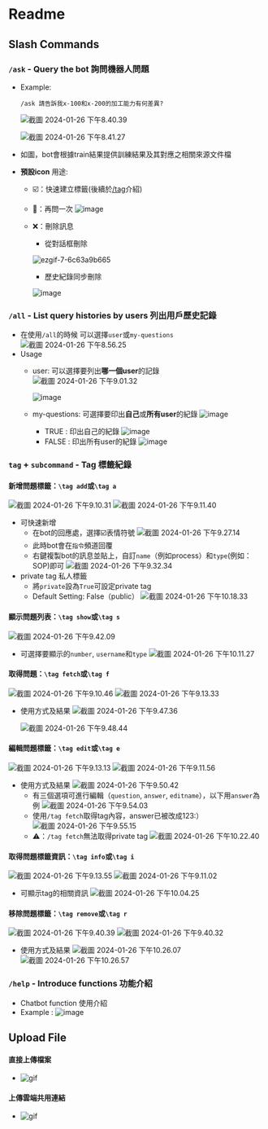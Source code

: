# Readme
## Slash Commands
### `/ask` - **Query the bot 詢問機器人問題**
* Example: 
   ```
   /ask 請告訴我x-100和x-200的加工能力有何差異?
   ```
   ![截圖 2024-01-26 下午8.40.39](https://hackmd.io/_uploads/rywUdQZqa.png)
   
    ![截圖 2024-01-26 下午8.41.27](https://hackmd.io/_uploads/By_KO7ZqT.png)

* 如圖，bot會根據train結果提供訓練結果及其對應之相關來源文件檔
* **預設icon** 用途: 
    * ☑️：快速建立標籤(後續於[/tag](###Tag標籤)介紹)
    * 🔧：再問一次
    ![image](https://hackmd.io/_uploads/SkZWRHb9a.png)
    * ❌：刪除訊息
        * 從對話框刪除
          
         ![ezgif-7-6c63a9b665](https://hackmd.io/_uploads/B1W8e8Z9a.gif)
        * 歷史紀錄同步刪除
          
         ![image](https://hackmd.io/_uploads/BywcuI-ca.png)



### `/all` -  **List query histories by users 列出用戶歷史記錄**
* 在使用`/all`的時候 可以選擇`user`或`my-questions`
![截圖 2024-01-26 下午8.56.25](https://hackmd.io/_uploads/rJDZhQZ9p.png)
* Usage
    * user: 可以選擇要列出**哪一個user**的記錄
    ![截圖 2024-01-26 下午9.01.32](https://hackmd.io/_uploads/r1YVTXW5a.png)
    
        ![image](https://hackmd.io/_uploads/HkSnNrb5p.png)
        
    * my-questions: 可選擇要印出**自己**或**所有user**的紀錄
     ![image](https://hackmd.io/_uploads/B13fmBbcp.png)
        * TRUE : 印出自己的紀錄
        ![image](https://hackmd.io/_uploads/BJaKHrW9p.png)
        * FALSE : 印出所有user的紀錄
        ![image](https://hackmd.io/_uploads/Hy-KLHWqT.png)

### `tag` + `subcommand` - **Tag 標籤紀錄**
#### 新增問題標籤：`\tag add`或`\tag a`
![截圖 2024-01-26 下午9.10.31](https://hackmd.io/_uploads/Hy73g4b9a.png)
![截圖 2024-01-26 下午9.11.40](https://hackmd.io/_uploads/r1WTl4Z9T.png)
* 可快速新增
    * 在bot的回應處，選擇☑️表情符號
      ![截圖 2024-01-26 下午9.27.14](https://hackmd.io/_uploads/Bkz57N-ca.png)
    * 此時bot會在`指令`頻道回覆
    * 右鍵複製bot的訊息並貼上，自訂`name`（例如process）和`type`(例如：SOP)即可
      ![截圖 2024-01-26 下午9.32.34](https://hackmd.io/_uploads/H1iJSVWc6.png)
* private tag 私人標籤 
    * 將`private`設為`True`可設定private tag
    * Default Setting: False（public）
      ![截圖 2024-01-26 下午10.18.33](https://hackmd.io/_uploads/SJOwkBb56.png)


#### 顯示問題列表：`\tag show`或`\tag s`
![截圖 2024-01-26 下午9.42.09](https://hackmd.io/_uploads/ByJT84ZcT.png)
* 可選擇要顯示的`number`, `username`和`type`
![截圖 2024-01-26 下午10.11.27](https://hackmd.io/_uploads/ByOCpV-qp.png)

#### 取得問題：`\tag fetch`或`\tag f`
![截圖 2024-01-26 下午9.10.46](https://hackmd.io/_uploads/ryteLVbca.png)
![截圖 2024-01-26 下午9.13.33](https://hackmd.io/_uploads/BJf7LVb96.png)
* 使用方式及結果
![截圖 2024-01-26 下午9.47.36](https://hackmd.io/_uploads/HJG7O4Zqp.png)

    ![截圖 2024-01-26 下午9.48.44](https://hackmd.io/_uploads/BypSOEW5a.png)

#### 編輯問題標籤：`\tag edit`或`\tag e`
![截圖 2024-01-26 下午9.13.13](https://hackmd.io/_uploads/S1dMUEb5a.png)
![截圖 2024-01-26 下午9.11.56](https://hackmd.io/_uploads/H1Zz8VW5p.png)
* 使用方式及結果
  ![截圖 2024-01-26 下午9.50.42](https://hackmd.io/_uploads/Hyvp_E-5p.png)
    * 有三個選項可進行編輯（`question`, `answer`, `editname`），以下用`answer`為例
      ![截圖 2024-01-26 下午9.54.03](https://hackmd.io/_uploads/HytKY4b9a.png)
    * 使用`/tag fetch`取得tag內容，answer已被改成123:）
      ![截圖 2024-01-26 下午9.55.15](https://hackmd.io/_uploads/SyWAt4Z9T.png)
    * ⚠️：`/tag fetch`無法取得private tag
      ![截圖 2024-01-26 下午10.22.40](https://hackmd.io/_uploads/HyyBgH-cT.png)


#### 取得問題標籤資訊：`\tag info`或`\tag i`
![截圖 2024-01-26 下午9.13.55](https://hackmd.io/_uploads/Hk548VWqT.png)
![截圖 2024-01-26 下午9.11.02](https://hackmd.io/_uploads/HkVbINb5T.png)
* 可顯示tag的相關資訊
  ![截圖 2024-01-26 下午10.04.25](https://hackmd.io/_uploads/SkkWhV-56.png)


#### 移除問題標籤：`\tag remove`或`\tag r`
![截圖 2024-01-26 下午9.40.39](https://hackmd.io/_uploads/S10tUEZqa.png)
![截圖 2024-01-26 下午9.40.32](https://hackmd.io/_uploads/Hyq5UN-qa.png)
* 使用方式及結果
  ![截圖 2024-01-26 下午10.26.07](https://hackmd.io/_uploads/SyrSZrZ5p.png)
  ![截圖 2024-01-26 下午10.26.57](https://hackmd.io/_uploads/SJ5r-H-cp.png)

### `/help` - **Introduce functions 功能介紹**
* Chatbot function 使用介紹
* Example : 
![image](https://hackmd.io/_uploads/rkPSUO-5p.png)

## **Upload File**
#### 直接上傳檔案
* ![gif](https://i.imgur.com/SOAcSyg.gif)

#### 上傳雲端共用連結
* ![gif](https://i.imgur.com/FIqJIAP.gif)
